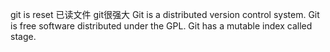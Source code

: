 git is reset
已读文件 git很强大
Git is a distributed version control system.
Git is free software distributed under the GPL.
Git has a mutable index called stage.
